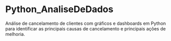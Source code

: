 # Python_AnaliseDeDados
Análise de cancelamento de clientes com gráficos e dashboards em Python para identificar as principais causas de cancelamento e principais ações de melhoria.
